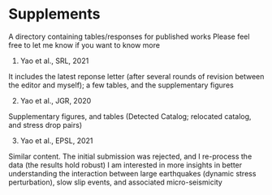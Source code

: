 # Supplements
A directory containing tables/responses for published works
Please feel free to let me know if you want to know more

1. Yao et al., SRL, 2021

It includes the latest reponse letter (after several rounds of revision between the editor and myself); 
a few tables, and the supplementary figures 

2. Yao et al., JGR, 2020

Supplementary figures, and tables (Detected Catalog; relocated catalog, and stress drop pairs)

3. Yao et al., EPSL, 2021

Similar content. The initial submission was rejected, and I re-process the data (the results hold robust)
I am interested in more insights in better understanding the interaction between large earthquakes (dynamic
stress perturbation), slow slip events, and associated micro-seismicity 
